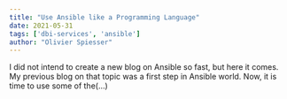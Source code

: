 ```yaml
---
title: "Use Ansible like a Programming Language"
date: 2021-05-31
tags: ['dbi-services', 'ansible']
author: "Olivier Spiesser"
---
```

I did not intend to create a new blog on Ansible so fast, but here it comes. My previous blog on that topic was a first step in Ansible world. Now, it is time to use some of the(…)